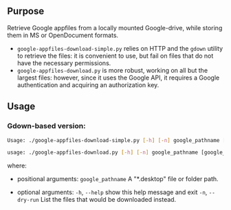 ## Purpose

Retrieve Google appfiles from a locally mounted Google-drive, while storing them in MS or OpenDocument formats.

 
+ `google-appfiles-download-simple.py` relies on HTTP and the `gdown` utility to retrieve the files: it is convenient to use, but fail on files that do not have the necessary permissions.
+ `google-appfiles-download.py` is more robust, working on all but the largest files: however, since it uses the Google API, it requires a Google authentication and acquiring an authorization key.


## Usage

### Gdown-based version:

```bash
Usage: ./google-appfiles-download-simple.py [-h] [-n] google_pathname [google_pathname ...]
```

```bash
usage: ./google-appfiles-download.py [-h] [-n] google_pathname [google_pathname ...]
```

where:

+ positional arguments:
  `google_pathname`  A "*.desktop" file or folder path.

+ optional arguments:
  `-h`, `--help`       show this help message and exit
  `-n`, `--dry-run`    List the files that would be downloaded instead.

